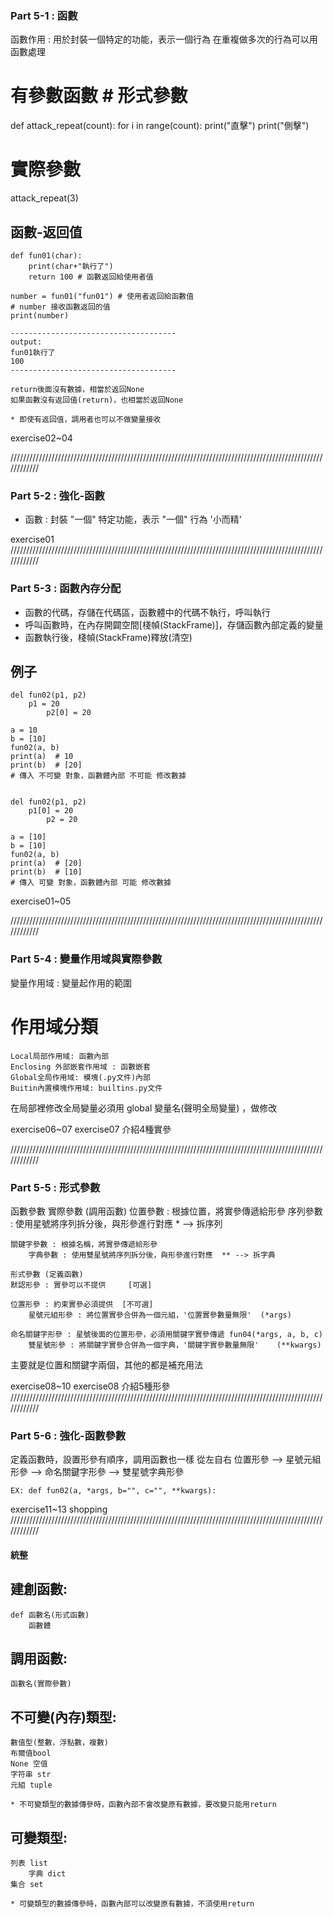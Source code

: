 ### Part 5-1 : 函數

函數作用 : 用於封裝一個特定的功能，表示一個行為
在重複做多次的行為可以用函數處理

# 有參數函數 # 形式參數
def attack_repeat(count):
    for i in range(count):
    	print("直擊")
    	print("側擊")

# 實際參數
attack_repeat(3)

## 函數-返回值
	def fun01(char):
	    print(char+"執行了")
	    return 100 # 函數返回給使用者值
	
	number = fun01("fun01") # 使用者返回給函數值
	# number 接收函數返回的值
	print(number)
	
	-------------------------------------
	output:
	fun01執行了
	100
	-------------------------------------
	
	return後面沒有數據，相當於返回None
	如果函數沒有返回值(return)，也相當於返回None
	
	* 即使有返回值，調用者也可以不做變量接收

exercise02~04

////////////////////////////////////////////////////////////////////////////////////////////////////////////
### Part 5-2 : 強化-函數
* 函數 : 封裝 "一個" 特定功能，表示 "一個" 行為
	 '小而精' 

exercise01
////////////////////////////////////////////////////////////////////////////////////////////////////////////
### Part 5-3 : 函數內存分配

* 函數的代碼，存儲在代碼區，函數體中的代碼不執行，呼叫執行
* 呼叫函數時，在內存開闢空間[棧幀(StackFrame)]，存儲函數內部定義的變量
* 函數執行後，棧幀(StackFrame)釋放(清空)

## 例子
	del fun02(p1, p2)
	    p1 = 20
	        p2[0] = 20
	
	a = 10
	b = [10]
	fun02(a, b)
	print(a)  # 10
	print(b)  # [20]
	# 傳入 不可變 對象，函數體內部 不可能 修改數據


	del fun02(p1, p2)
	    p1[0] = 20
	        p2 = 20
	
	a = [10]
	b = [10]
	fun02(a, b)
	print(a)  # [20]
	print(b)  # [10]
	# 傳入 可變 對象，函數體內部 可能 修改數據

exercise01~05

////////////////////////////////////////////////////////////////////////////////////////////////////////////
### Part 5-4 : 變量作用域與實際參數
變量作用域 : 變量起作用的範圍

# 作用域分類
	Local局部作用域: 函數內部
	Enclosing 外部嵌套作用域 : 函數嵌套
	Global全局作用域: 模塊(.py文件)內部
	Buitin內置模塊作用域: builtins.py文件

在局部裡修改全局變量必須用 global 變量名(聲明全局變量) ，做修改

exercise06~07
exercise07 介紹4種實參

////////////////////////////////////////////////////////////////////////////////////////////////////////////
### Part 5-5 : 形式參數

函數參數
    實際參數 (調用函數)
	位置參數 : 根據位置，將實參傳遞給形參
	    序列參數 : 使用星號將序列拆分後，與形參進行對應  * --> 拆序列

	關鍵字參數 : 根據名稱，將實參傳遞給形參
	    字典參數 : 使用雙星號將序列拆分後，與形參進行對應  ** --> 拆字典
	
	形式參數 (定義函數)
	默認形參 : 實參可以不提供     [可選]
	
	位置形參 : 約束實參必須提供  [不可選]
	    星號元組形參 : 將位置實參合併為一個元組，'位置實參數量無限'  (*args)
	
	命名關鍵字形參 : 星號後面的位置形參，必須用關鍵字實參傳遞 fun04(*args, a, b, c)
	    雙星號形參 : 將關鍵字實參合併為一個字典，'關鍵字實參數量無限'    (**kwargs)

主要就是位置和關鍵字兩個，其他的都是補充用法

exercise08~10
exercise08 介紹5種形參
////////////////////////////////////////////////////////////////////////////////////////////////////////////
### Part 5-6 : 強化-函數參數

定義函數時，設置形參有順序，調用函數也一樣
            從左自右
                位置形參 --> 星號元組形參 --> 命名關鍵字形參 --> 雙星號字典形參

	EX: def fun02(a, *args, b="", c="", **kwargs):


exercise11~13
shopping
////////////////////////////////////////////////////////////////////////////////////////////////////////////
#### 統整


## 建創函數:
	def 函數名(形式函數)
	    函數體
## 調用函數:
	函數名(實際參數)

## 不可變(內存)類型:
	數值型(整數，浮點數，複數)
	布爾值bool
	None 空值
	字符串 str
	元組 tuple
	
	* 不可變類型的數據傳參時，函數內部不會改變原有數據，要改變只能用return

## 可變類型:
	列表 list
	    字典 dict
	集合 set
	
	* 可變類型的數據傳參時，函數內部可以改變原有數據，不須使用return